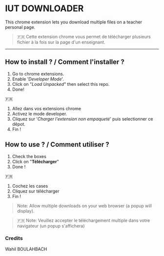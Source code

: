 # IUT DOWNLOADER

This chrome extension lets you download multiple files on a teacher personal page.
> 🇫🇷 Cette extension chrome vous permet de télécharger plusieurs fichier à la fois sur la page d'un enseignant.

---
## How to install ? / Comment l'installer ?
1. Go to chrome extensions.
2. Enable '*Developer Mode*'.
3. Click on "*Load Unpacked*" then select this repo.
4. Done!

 🇫🇷 
1. Allez dans vos extensions chrome
2. Activez le mode developer.
3. Cliquez sur '*Charger l'extension non empaqueté*' puis selectionner ce dêpot. 
4. Fin !

## How to use ? / Comment utiliser ?

1. Check the boxes
2. Click on "**Télécharger**"
3. Done !

 🇫🇷
 1. Cochez les cases
 2. Cliquez sur télécharger
 3. Fin !

> Note: Allow multiple downloads on your web browser (a popup will display).

> 🇫🇷 Note: Veuillez accepter le téléchargement multiple dans votre navigateur (un popup s'affichera)

### Credits
Wahil BOULAHBACH
